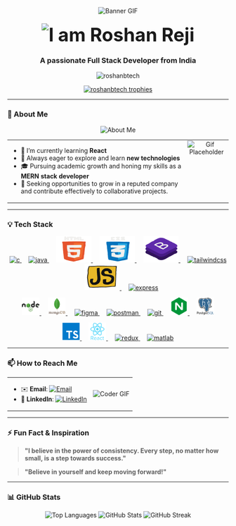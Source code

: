 <p align="center">
  <img src="https://www.wingstechsolutions.com/wp-content/uploads/2022/03/full-stack-development.gif" alt="Banner GIF" width="100%" height="400px" />
</p>

<!-- Larger Title Section -->
<h1 align="center" style="font-size: 3em; margin-top: 20px; margin-bottom: 20px;">
  <img src="https://img.shields.io/badge/I_am_Roshan_Reji-8A2BE2?style=for-the-badge&labelColor=black&color=8A2BE2" alt="I am Roshan Reji" />
</h1>

<h3 align="center">A passionate Full Stack Developer from India</h3>

<p align="center">
  <img src="https://komarev.com/ghpvc/?username=roshanbtech&label=Profile%20views&color=8A2BE2&style=flat" alt="roshanbtech" />
</p>

<p align="center">
  <a href="https://github.com/ryo-ma/github-profile-trophy">
    <img src="https://github-profile-trophy.vercel.app/?username=roshanbtech&theme=darkhub" alt="roshanbtech trophies" />
  </a>
</p>

---

### 🌟 About Me

<p align="center">
  <img src="https://img.shields.io/badge/-Aspiring_MERN_Stack_Developer|Passionate_Learner|Consistent_Goal_Setter-8A2BE2?style=for-the-badge&labelColor=black" alt="About Me"/>
</p>

<table style="width: 100%; max-width: 1200px; margin: 0 auto;">
  <tr>
    <td style="width: 80%; vertical-align: top;">
      <ul>
        <li>🌱 I’m currently learning <strong>React</strong></li>
        <li>🚀 Always eager to explore and learn <strong>new technologies</strong></li>
        <li>🎓 Pursuing academic growth and honing my skills as a <strong>MERN stack developer</strong></li>
        <li>💼 Seeking opportunities to grow in a reputed company and contribute effectively to collaborative projects.</li>
      </ul>
    </td>
    <td style="width: 20%; text-align: center; vertical-align: top;">
      <!-- Placeholder for GIF -->
      <img src="https://giffiles.alphacoders.com/219/219846.gif" alt="Gif Placeholder" width="120" height="120" />
    </td>
  </tr>
</table>

---

### 💡 Tech Stack

<p align="center">
  <a href="https://www.cprogramming.com/" target="_blank" rel="noreferrer"> <img src="https://i.redd.it/nmuax05zxoab1.gif" alt="c" width="" height="60"/> </a>&nbsp;&nbsp;&nbsp;
  <a href="https://www.java.com" target="_blank" rel="noreferrer"> <img src="https://www.gif-maniac.com/gifs/50/49799.gif" alt="java" width="80" height="60"/> </a>&nbsp;&nbsp;&nbsp;
  <a href="https://www.w3.org/html/" target="_blank" rel="noreferrer"> <img src="https://raw.githubusercontent.com/Zenfection/Image/master/2021/06/08-15-55-13-06-00-18-00-html5.gif" alt="html5" width="80" height="60"/> </a>&nbsp;&nbsp;&nbsp;
  <a href="https://www.w3schools.com/css/" target="_blank" rel="noreferrer"> <img src="https://raw.githubusercontent.com/beingabeer/beingabeer/master/logo/css.gif" alt="css3" width="80" height="60"/> </a>&nbsp;&nbsp;&nbsp;
  <a href="https://getbootstrap.com" target="_blank" rel="noreferrer"> <img src="https://raw.githubusercontent.com/beingabeer/beingabeer/master/logo/bootstrap.gif" alt="bootstrap" width="80" height="60"/> </a>&nbsp;&nbsp;&nbsp;
  <a href="https://tailwindcss.com/" target="_blank" rel="noreferrer"> <img src="https://www.vectorlogo.zone/logos/tailwindcss/tailwindcss-icon.svg" alt="tailwindcss" width="40" height="40"/> </a>&nbsp;&nbsp;&nbsp;
  <a href="https://developer.mozilla.org/en-US/docs/Web/JavaScript" target="_blank" rel="noreferrer"> <img src="https://raw.githubusercontent.com/beingabeer/beingabeer/master/logo/javascript.gif" alt="javascript" width="80" height="60"/> </a>&nbsp;&nbsp;&nbsp;
  <a href="https://expressjs.com" target="_blank" rel="noreferrer"> <img src="https://img.icons8.com/?size=64&id=2ZOaTclOqD4q&format=png" alt="express" width="40" height="40"/> </a>
</p>

<p align="center">
  <a href="https://nodejs.org" target="_blank" rel="noreferrer"> <img src="https://raw.githubusercontent.com/devicons/devicon/master/icons/nodejs/nodejs-original-wordmark.svg" alt="nodejs" width="40" height="40"/> </a>&nbsp;&nbsp;&nbsp;
  <a href="https://www.mongodb.com/" target="_blank" rel="noreferrer"> <img src="https://raw.githubusercontent.com/devicons/devicon/master/icons/mongodb/mongodb-original-wordmark.svg" alt="mongodb" width="40" height="40"/> </a>&nbsp;&nbsp;&nbsp;
  <a href="https://www.figma.com/" target="_blank" rel="noreferrer"> <img src="https://www.vectorlogo.zone/logos/figma/figma-icon.svg" alt="figma" width="40" height="40"/> </a>&nbsp;&nbsp;&nbsp;
  <a href="https://postman.com" target="_blank" rel="noreferrer"> <img src="https://www.vectorlogo.zone/logos/getpostman/getpostman-icon.svg" alt="postman" width="40" height="40"/> </a>&nbsp;&nbsp;&nbsp;
  <a href="https://git-scm.com/" target="_blank" rel="noreferrer"> <img src="https://www.vectorlogo.zone/logos/git-scm/git-scm-icon.svg" alt="git" width="40" height="40"/> </a>&nbsp;&nbsp;&nbsp;
  <a href="https://www.nginx.com" target="_blank" rel="noreferrer"> <img src="https://raw.githubusercontent.com/devicons/devicon/master/icons/nginx/nginx-original.svg" alt="nginx" width="40" height="40"/> </a>&nbsp;&nbsp;&nbsp;
  <a href="https://www.postgresql.org/" target="_blank" rel="noreferrer"> <img src="https://raw.githubusercontent.com/devicons/devicon/master/icons/postgresql/postgresql-original-wordmark.svg" alt="postgresql" width="40" height="40"/> </a>
</p>

<p align="center">
  <a href="https://www.typescriptlang.org/" target="_blank" rel="noreferrer"> <img src="https://raw.githubusercontent.com/devicons/devicon/master/icons/typescript/typescript-original.svg" alt="typescript" width="40" height="40"/> </a>&nbsp;&nbsp;&nbsp;
  <a href="https://reactjs.org/" target="_blank" rel="noreferrer"> <img src="https://raw.githubusercontent.com/devicons/devicon/master/icons/react/react-original-wordmark.svg" alt="react" width="40" height="40"/> </a>&nbsp;&nbsp;&nbsp;
  <a href="https://redux.js.org/" target="_blank" rel="noreferrer"> <img src="https://raw.githubusercontent.com/reduxjs/redux/master/logo/logo.png" alt="redux" width="40" height="40"/> </a>&nbsp;&nbsp;&nbsp;
  <a href="https://www.mathworks.com/" target="_blank" rel="noreferrer"> <img src="https://upload.wikimedia.org/wikipedia/commons/2/21/Matlab_Logo.png" alt="matlab" width="40" height="40"/> </a>
</p>

---

### 📫 How to Reach Me

<table align="center">
  <tr>
    <td>
      <ul>
        <li>✉️ <strong>Email</strong>: <a href="mailto:roshanreji987@gmail.com"><img src="https://img.shields.io/badge/-roshanreji987%40gmail.com-8A2BE2?style=for-the-badge&labelColor=black&color=8A2BE2" alt="Email"></a></li>
        <li>💬 <strong>LinkedIn</strong>: <a href="https://www.linkedin.com/in/roshan-reji-96951722b/"><img src="https://img.shields.io/badge/-Connect%20with%20me-8A2BE2?style=for-the-badge&labelColor=black&color=8A2BE2" alt="LinkedIn"></a></li>
      </ul>
    </td>
    <td>
      <img src="https://images.squarespace-cdn.com/content/v1/5769fc401b631bab1addb2ab/1541580611624-TE64QGKRJG8SWAIUS7NS/coding-freak.gif" width="250" alt="Coder GIF">
    </td>
  </tr>
</table>

---

### ⚡ Fun Fact & Inspiration

> **"I believe in the power of consistency. Every step, no matter how small, is a step towards success."**

> **"Believe in yourself and keep moving forward!"**

---

### 📊 GitHub Stats

<p align="center">
  <img src="https://github-readme-stats.vercel.app/api/top-langs?username=roshanbtech&show_icons=true&locale=en&layout=compact&theme=dark&bg_color=000000&title_color=8A2BE2&text_color=8A2BE2" alt="Top Languages" />
  <img src="https://github-readme-stats.vercel.app/api?username=roshanbtech&show_icons=true&locale=en&theme=dark&bg_color=000000&title_color=8A2BE2&text_color=8A2BE2" alt="GitHub Stats" />
  <img src="https://github-readme-streak-stats.herokuapp.com/?user=roshanbtech&theme=dark&background=000000&border=8A2BE2&stroke=8A2BE2&ring=8A2BE2&fire=8A2BE2" alt="GitHub Streak" />
</p>
